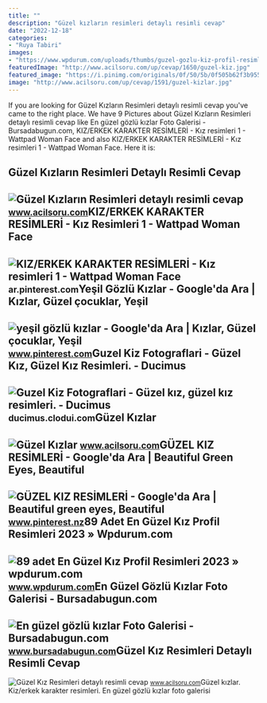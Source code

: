 ```yaml
---
title: ""
description: "Güzel kızların resimleri detaylı resimli cevap"
date: "2022-12-18"
categories:
- "Ruya Tabiri"
images:
- "https://www.wpdurum.com/uploads/thumbs/guzel-gozlu-kiz-profil-resimleri.jpg"
featuredImage: "http://www.acilsoru.com/up/cevap/1650/guzel-kiz.jpg"
featured_image: "https://i.pinimg.com/originals/0f/50/5b/0f505b62f3b955cef16697b5c04e5bab.jpg"
image: "http://www.acilsoru.com/up/cevap/1591/guzel-kizlar.jpg"
---
```


If you are looking for Güzel Kızların Resimleri detaylı resimli cevap you've came to the right place. We have 9 Pictures about Güzel Kızların Resimleri detaylı resimli cevap like En güzel gözlü kızlar Foto Galerisi - Bursadabugun.com, KIZ/ERKEK KARAKTER RESİMLERİ - Kız resimleri 1 - Wattpad Woman Face and also KIZ/ERKEK KARAKTER RESİMLERİ - Kız resimleri 1 - Wattpad Woman Face. Here it is:

Güzel Kızların Resimleri Detaylı Resimli Cevap
----------------------------------------------

 ![Güzel Kızların Resimleri detaylı resimli cevap](http://www.acilsoru.com/up/cevap/1650/guzel-kiz.jpg) <small>www.acilsoru.com</small>KIZ/ERKEK KARAKTER RESİMLERİ - Kız Resimleri 1 - Wattpad Woman Face
-------------------------------------------------------------------

 ![KIZ/ERKEK KARAKTER RESİMLERİ - Kız resimleri 1 - Wattpad Woman Face](https://i.pinimg.com/originals/78/54/19/785419f7435534d4890092a711a88900.jpg) <small>ar.pinterest.com</small>Yeşil Gözlü Kızlar - Google'da Ara | Kızlar, Güzel çocuklar, Yeşil
------------------------------------------------------------------

 ![yeşil gözlü kızlar - Google'da Ara | Kızlar, Güzel çocuklar, Yeşil](https://i.pinimg.com/originals/84/72/af/8472af0d5a3a91dc2d79ebb253453d99.jpg) <small>www.pinterest.com</small>Guzel Kiz Fotograflari - Güzel Kız, Güzel Kız Resimleri. - Ducimus
------------------------------------------------------------------

 ![Guzel Kiz Fotograflari - Güzel kız, güzel kız resimleri. - Ducimus](https://i.pinimg.com/originals/73/1d/53/731d530ad88eeeea896644cbbaae2ca3.jpg) <small>ducimus.clodui.com</small>Güzel Kızlar
------------

 ![Güzel Kızlar](http://www.acilsoru.com/up/cevap/1650/guzel-kiz-resimleri-2.jpg) <small>www.acilsoru.com</small>GÜZEL KIZ RESİMLERİ - Google'da Ara | Beautiful Green Eyes, Beautiful
---------------------------------------------------------------------

 ![GÜZEL KIZ RESİMLERİ - Google'da Ara | Beautiful green eyes, Beautiful](https://i.pinimg.com/originals/0f/50/5b/0f505b62f3b955cef16697b5c04e5bab.jpg) <small>www.pinterest.nz</small>89 Adet En Güzel Kız Profil Resimleri 2023 » Wpdurum.com
--------------------------------------------------------

 ![89 adet En Güzel Kız Profil Resimleri 2023 » wpdurum.com](https://www.wpdurum.com/uploads/thumbs/guzel-gozlu-kiz-profil-resimleri.jpg) <small>www.wpdurum.com</small>En Güzel Gözlü Kızlar Foto Galerisi - Bursadabugun.com
------------------------------------------------------

 ![En güzel gözlü kızlar Foto Galerisi - Bursadabugun.com](http://images.bursadabugun.com/galeriler/2016/05/18/32937-en-guzel-gozlu-kizlar-573c63c9a39f3.jpg) <small>www.bursadabugun.com</small>Güzel Kız Resimleri Detaylı Resimli Cevap
-----------------------------------------

 ![Güzel Kız Resimleri detaylı resimli cevap](http://www.acilsoru.com/up/cevap/1591/guzel-kizlar.jpg) <small>www.acilsoru.com</small>Güzel kızlar. Kiz/erkek karakter resi̇mleri̇. En güzel gözlü kızlar foto galerisi
